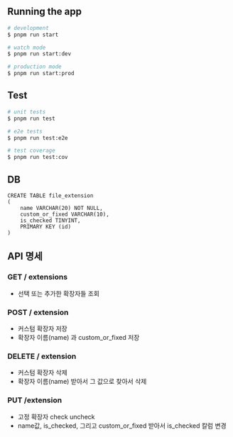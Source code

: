 
## Running the app

```bash
# development
$ pnpm run start

# watch mode
$ pnpm run start:dev

# production mode
$ pnpm run start:prod
```

## Test

```bash
# unit tests
$ pnpm run test

# e2e tests
$ pnpm run test:e2e

# test coverage
$ pnpm run test:cov
```

## DB
```
CREATE TABLE file_extension 
(
	name VARCHAR(20) NOT NULL,
	custom_or_fixed VARCHAR(10),
	is_checked TINYINT,
	PRIMARY KEY (id)
)
```

## API 명세

### GET / extensions
- 선택 또는 추가한 확장자들 조회

### POST / extension
- 커스텀 확장자 저장
- 확장자 이름(name) 과 custom_or_fixed 저장

### DELETE / extension
- 커스텀 확장자 삭제
- 확장자 이름(name) 받아서 그 값으로 찾아서 삭제

### PUT /extension
- 고정 확장자 check uncheck
- name값, is_checked, 그리고 custom_or_fixed 받아서 is_checked 칼럼 변경